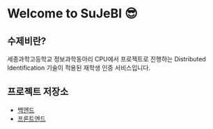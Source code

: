 # Welcome to SuJeBI 😎
## 수제비란?
세종과학고등학교 정보과학동아리 CPU에서 프로젝트로 진행하는 Distributed Identification 기술이 적용된 재학생 인증 서비스입니다.

## 프로젝트 저장소
- [백엔드](https:/github.com/sjsh-sujebi/sujebi-backend)
- [프론트엔드](https://github.com/sjsh-sujebi/sujebi-frontend)
